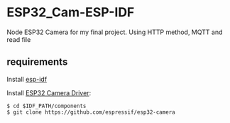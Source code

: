 # ESP32_Cam-ESP-IDF
Node ESP32 Camera for my final project. Using HTTP method, MQTT and read file 

## requirements

Install [esp-idf](https://docs.espressif.com/projects/esp-idf/en/latest/esp32/#)

Install [ESP32 Camera Driver](https://github.com/espressif/esp32-camera):

    $ cd $IDF_PATH/components
    $ git clone https://github.com/espressif/esp32-camera
